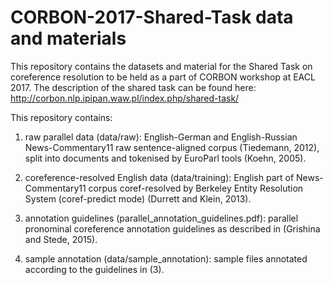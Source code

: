 # CORBON-2017-Shared-Task data and materials

This repository contains the datasets and material for the Shared Task on coreference resolution to be held as a part of CORBON workshop at EACL 2017. The description of the shared task can be found here: http://corbon.nlp.ipipan.waw.pl/index.php/shared-task/

This repository contains:

1) raw parallel data (data/raw): English-German and English-Russian News-Commentary11 raw sentence-aligned corpus (Tiedemann, 2012), split into documents and tokenised by EuroParl tools (Koehn, 2005).

2) coreference-resolved English data (data/training): English part of News-Commentary11 corpus coref-resolved by Berkeley Entity Resolution System (coref-predict mode) (Durrett and Klein, 2013).

3) annotation guidelines (parallel_annotation_guidelines.pdf): parallel pronominal coreference annotation guidelines as described in (Grishina and Stede, 2015).

4) sample annotation (data/sample_annotation): sample files annotated according to the guidelines in (3).
